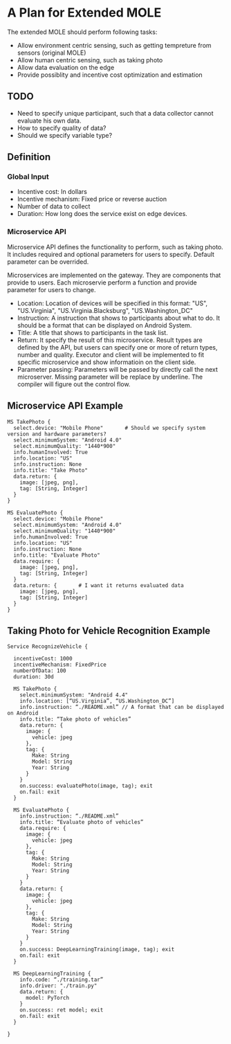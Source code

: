 # A Plan for Extended MOLE

The extended MOLE should perform following tasks:

* Allow environment centric sensing, such as getting tempreture from sensors (original MOLE)
* Allow human centric sensing, such as taking photo
* Allow data evaluation on the edge
* Provide possiblity and incentive cost optimization and estimation

## TODO

* Need to specify unique participant, such that a data collector cannot evaluate his own data.
* How to specify quality of data?
* Should we specify variable type?

## Definition

### Global Input

* Incentive cost: In dollars
* Incentive mechanism: Fixed price or reverse auction
* Number of data to collect
* Duration: How long does the service exist on edge devices.

### Microservice API

Microservice API defines the functionality to perform, such as taking photo. It includes required and optional parameters for users to specify. Default parameter can be overrided.

Microservices are implemented on the gateway. They are components that provide to users. Each microservie perform a function and provide parameter for users to change.

* Location: Location of devices will be specified in this format: "US", "US.Virginia", "US.Virginia.Blacksburg", "US.Washington_DC"
* Instruction: A instruction that shows to participants about what to do. It should be a format that can be displayed on Android System.
* Title: A title that shows to participants in the task list.
* Return: It specify the result of this microservice. Result types are defined by the API, but users can specify one or more of return types, number and quality. Executor and client will be implemented to fit specific microservice and show informatioin on the client side.
* Parameter passing: Parameters will be passed by directly call the next microserver. Missing parameter will be replace by underline. The compiler will figure out the control flow.

## Microservice API Example

```
MS TakePhoto {
  select.device: "Mobile Phone"       # Should we specify system version and hardware parameters?
  select.minimumSystem: "Android 4.0"
  select.minimumQuality: "1440*900"
  info.humanInvolved: True
  info.location: "US"
  info.instruction: None
  info.title: "Take Photo"
  data.return: {
    image: [jpeg, png],
    tag: [String, Integer]
  }
}
```

```
MS EvaluatePhoto {
  select.device: "Mobile Phone" 
  select.minimumSystem: "Android 4.0"
  select.minimumQuality: "1440*900"
  info.humanInvolved: True
  info.location: "US"
  info.instruction: None
  info.title: "Evaluate Photo"
  data.require: {
    image: [jpeg, png],
    tag: [String, Integer]
  }
  data.return: {       # I want it returns evaluated data
    image: [jpeg, png],
    tag: [String, Integer]
  }
}
```

## Taking Photo for Vehicle Recognition Example

```
Service RecognizeVehicle {
	
  incentiveCost: 1000
  incentiveMechanism: FixedPrice
  numberOfData: 100
  duration: 30d
	
  MS TakePhoto {
    select.minimumSystem: "Android 4.4"
    info.location: [“US.Virginia”, “US.Washington_DC”]
    info.instruction: “./README.xml” // A format that can be displayed on Android
    info.title: “Take photo of vehicles”
    data.return: {
      image: {
        vehicle: jpeg
      },
      tag: {
        Make: String
        Model: String
        Year: String
      }
    }
    on.success: evaluatePhoto(image, tag); exit
    on.fail: exit
  }

  MS EvaluatePhoto {
    info.instruction: “./README.xml”
    info.title: “Evaluate photo of vehicles”
    data.require: {
      image: {
        vehicle: jpeg
      },
      tag: {
        Make: String
        Model: String
        Year: String
      }
    }
    data.return: {
      image: {
        vehicle: jpeg
      },
      tag: {
        Make: String
        Model: String
        Year: String
      }
    }
    on.success: DeepLearningTraining(image, tag); exit
    on.fail: exit
  }

  MS DeepLearningTraining {
    info.code: “./training.tar”
    info.driver: "./train.py"
    data.return: {
      model: PyTorch
    }
    on.success: ret model; exit
    on.fail: exit
  }
  
}

```
